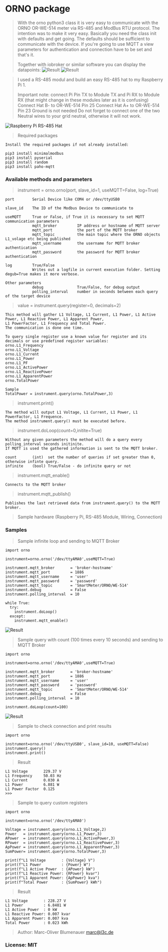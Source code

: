 
# ORNO package 

> With the orno python3 class it is very easy to communicate with the ORNO OR-WE-514 meter via RS-485 and ModBus RTU protocol. 
> The intention was to make it very easy. Basically you need the class init with defaults and get going. The defaults should be
> sufficient to communicate with the device. If you're going to use MQTT a view parameters for authentication and connection have
> to be set and that's it. 
>
> Together with iobroker or similar software you can display the datapoints:
![Result](media/iobroker_MQTT_Topic.PNG)
![Result](media/HABPanel_SmartMeter1.PNG)

> I used a RS-485 modul and build an easy RS-485 hat to my Raspberry Pi 1. 
>
> Important note:   connect Pi Pin TX to Module TX and Pi RX to Module RX 
>                   (that might change in these modules later as it is confusing)
>                   Connect Hat B- to OR-WE-514 Pin 25
>                   Connect Hat A+ to OR-WE-514 Pin 23
>                   Ground is not needed
>                   Do not forget to connect one of the two Neutral wires to your grid neutral, otherwise it will not work.

![Raspberry Pi RS-485 Hat](media/raspPi1_Rs-485_Head.jpg)

> Required packages
```
Install the required packages if not already installed:

pip3 install minimalmodbus
pip3 install pyserial
pip3 install random
pip3 install paho-mqtt
```

### Available methods and parameters
> instrument = orno.orno(port, slave_id=1, useMQTT=False, log=True)
```
port        Serial Device like COM4 or /dev/ttyUSB0

slave_id    The ID of the Modbus Device to communicate to

useMQTT     True or False, if True it is necessary to set MQTT communication parameters
            mqtt_broker         IP address or hostname of MQTT server
            mqtt_port           the port of the MQTT broker
            mqtt_topic          the main topic where the ORNO objects L1_volage etc being published
            mqtt_username       the username for MQTT broker authentication
            mqtt_password       the password for MQTT broker authentication

log         True/False
            Writes out a logfile in current execution folder. Setting degub=True makes it more verbose.

Other parameters
            debug               True/False, for debug output
            polling_interval    number in seconds between each query of the target device

```

> value = instrument.query(register=0, decimals=2)
```
This method will gather L1 Voltage, L1 Current, L1 Power, L1 Active Power, L1 Reactive Power, L1 Apparent Power, 
L1 PowerFactor, L1 Frequency and Total Power.
The communication is done one time.

To query single register use a known value for register and its decimals or use predefined register variables:
orno.L1_Frequency     
orno.L1_Voltage       
orno.L1_Current       
orno.L1_Power         
orno.L1_PF            
orno.L1_ActivePower   
orno.L1_ReactivePower 
orno.L1_ApparentPower 
orno.TotalPower   

Sample
TotalPower = instrument.query(orno.TotalPower,3)

```

> instrument.print()
```
The method will output L1 Voltage, L1 Current, L1 Power, L1 PowerFactor, L1 Frequence.
The method instrument.query() must be executed before.
```

> instrument.doLoop(count=0,initite=True)
```
Without any given parameters the method will do a query every polling_interval seconds initinite. 
If MQTT is used the gathered information is sent to the MQTT broker.

count       (int)  set the number of queries if set greater than 0, otherwise infinte query.
infinite    (bool) True/False - do infinite query or not
```

> instrument.mqtt_enable()
```
Connects to the MQTT broker   
```

> instrument.mqtt_publish()
```
Publishes the last retrieved data from instrument.query() to the MQTT broker. 
```

> Sample hardware (Raspberry Pi, RS-485 Module, Wiring, Connection)

### Samples 

> Sample infinite loop and sending to MQTT Broker

```
import orno

instrument=orno.orno('/dev/ttyAMA0',useMQTT=True)

instrument.mqtt_broker       = 'broker-hostname'
instrument.mqtt_port         = 1886
instrument.mqtt_username     = 'user'
instrument.mqtt_password     = 'password'
instrument.mqtt_topic        = 'SmartMeter/ORNO/WE-514'
instrument.debug             = False
instrument.polling_interval  = 10

while True:
  try:
    instrument.doLoop()
  except:
    instrument.mqtt_enable()
```
![Result](media/iobroker_mqtt_results.png)

> Sample query with count (100 times every 10 seconds) and sending to MQTT Broker

```
import orno

instrument=orno.orno('/dev/ttyAMA0',useMQTT=True)

instrument.mqtt_broker       = 'broker-hostname'
instrument.mqtt_port         = 1886
instrument.mqtt_username     = 'user'
instrument.mqtt_password     = 'password'
instrument.mqtt_topic        = 'SmartMeter/ORNO/WE-514'
instrument.debug             = False
instrument.polling_interval  = 10

instrument.doLoop(count=100)
```

![Result](media/HABPanel_SmartMeter2.PNG)

> Sample to check connection and print results

```
import orno

instrument=orno.orno('/dev/ttyUSB0', slave_id=10, useMQTT=False)
instrument.query()
instrument.print()
```
> Result
```
L1 Voltage       229.37 V
L1 Frequency     50.03 Hz
L1 Current       0.030 A
L1 Power         6.881 W
L1 Power Factor  0.125
>>>
``` 

> Sample to query custom registers
```
import orno

instrument=orno.orno('/dev/ttyAMA0')

Voltage = instrument.query(orno.L1_Voltage,2)
Power   = instrument.query(orno.L1_Power,3)
APower  = instrument.query(orno.L1_ActivePower,3)
RPower  = instrument.query(orno.L1_ReactivePower,3)
ApPower = instrument.query(orno.L1_ApparentPower,3)
SumPower= instrument.query(orno.TotalPower,3)

print(f"L1 Voltage       : {Voltage} V")
print(f"L1 Power         : {Power} W")
print(f"L1 Active Power  : {APower} kW")
print(f"L1 Reactive Power: {RPower} kvar")
print(f"L1 Apparent Power: {ApPower} kva")
print(f"Total Power      : {SumPower} kWh")
```
> Result
```
L1 Voltage       : 228.27 V
L1 Power         : 6.8481 W
L1 Active Power  : 0 kW
L1 Reactive Power: 0.007 kvar
L1 Apparent Power: 0.007 kva
Total Power      : 0.023 kWh
```

>
> Author: Marc-Oliver Blumenauer 
>         marc@l3c.de

### License: MIT
